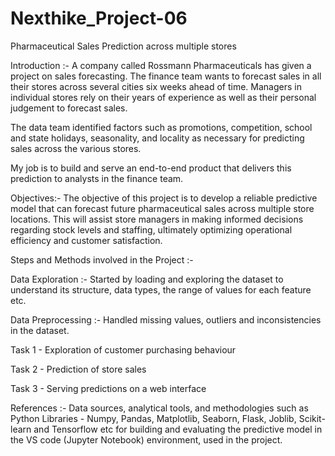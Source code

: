 # Nexthike_Project-06
Pharmaceutical Sales Prediction across multiple stores

Introduction :-  A company called Rossmann Pharmaceuticals has given a project on sales forecasting. The finance team wants to forecast sales in all their stores across several cities six weeks ahead of time. Managers in individual stores rely on their years of experience as well as their personal judgement to forecast sales. 

The data team identified factors such as promotions, competition, school and state holidays, seasonality, and locality as necessary for predicting sales across the various stores.

My job is to build and serve an end-to-end product that delivers this prediction to analysts in the finance team. 

Objectives:-
The objective of this project is to develop a reliable predictive model that can forecast future pharmaceutical sales across multiple store locations. This will assist store managers in making informed decisions regarding stock levels and staffing, ultimately optimizing operational efficiency and customer satisfaction.


Steps and Methods involved in the Project :-

Data Exploration :- Started by loading and exploring the dataset to understand its structure, data types, the range of values for each feature etc.

Data Preprocessing :- Handled missing values, outliers and inconsistencies in the dataset.

Task 1 - Exploration of customer purchasing behaviour

Task 2 - Prediction of store sales

Task 3 - Serving predictions on a web interface


References :- Data sources, analytical tools, and methodologies such as Python Libraries - Numpy, Pandas, Matplotlib, Seaborn, Flask, Joblib, Scikit-learn and Tensorflow etc for building and evaluating the predictive model in the VS code (Jupyter Notebook) environment, used in the project.

